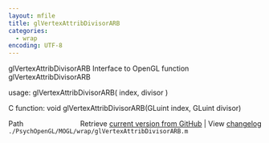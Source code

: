 ```yaml
---
layout: mfile
title: glVertexAttribDivisorARB
categories:
  - wrap
encoding: UTF-8
---
```


glVertexAttribDivisorARB  Interface to OpenGL function glVertexAttribDivisorARB

usage:  glVertexAttribDivisorARB\( index, divisor \)

C function:  void glVertexAttribDivisorARB\(GLuint index, GLuint divisor\)


<div class="code_header" style="text-align:right;">
  <span style="float:left;">Path&nbsp;&nbsp;</span> <span class="counter">Retrieve <a href=
  "https://raw.github.com/Psychtoolbox-3/Psychtoolbox-3/beta/./PsychOpenGL/MOGL/wrap/glVertexAttribDivisorARB.m">current version from GitHub</a> | View <a href=
  "https://github.com/Psychtoolbox-3/Psychtoolbox-3/commits/beta/./PsychOpenGL/MOGL/wrap/glVertexAttribDivisorARB.m">changelog</a></span>
</div>
<div class="code">
  <code>./PsychOpenGL/MOGL/wrap/glVertexAttribDivisorARB.m</code>
</div>
